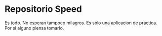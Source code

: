 # Repositorio Speed
Es todo.
No esperan tampoco milagros.
Es solo una aplicacion de practica.
Por si alguno piensa tomarlo.

